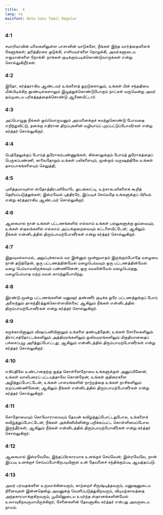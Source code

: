 ```yaml
---
title:  4
lang: ta
mainfont: Noto Sans Tamil Regular
---
```


###  4:1

சமாரியாவின் மலைகளிலுள்ள பாசானின் மாடுகளே, நீங்கள் இந்த வார்த்தைகளைக் கேளுங்கள்; தரித்திரரை ஒடுக்கி, எளியவர்களை நொறுக்கி, அவர்களுடைய எஜமான்களை நோக்கி: நாங்கள் குடிக்கும்படிக்கொண்டுவாருங்கள் என்று சொல்லுகிறீர்கள்.

###  4:2

இதோ, கர்த்தராகிய ஆண்டவர் உங்களைத் துறடுகளாலும், உங்கள் பின் சந்ததியை மீன்பிடிக்கிற தூண்டில்களாலும் இழுத்துக்கொண்டுபோகும் நாட்கள் வருமென்று அவர் தம்முடைய பரிசுத்தத்தைக்கொண்டு ஆணையிட்டார்.

###  4:3

அப்பொழுது நீங்கள் ஒவ்வொருவனும் அரமனைக்குச் சுமந்துகொண்டு போவதை எறிந்துவிட்டு, தனக்கு எதிரான திறப்புகளின் வழியாய்ப் புறப்பட்டுப்போவீர்கள் என்று கர்த்தர் சொல்லுகிறார்.

###  4:4

பெத்தேலுக்குப் போய்த் துரோகம்பண்ணுங்கள், கில்காலுக்கும் போய்த் துரோகத்தைப் பெருகப்பண்ணி, காலைதோறும் உங்கள் பலிகளையும், மூன்றாம் வருஷத்திலே உங்கள் தசமபாகங்களையும் செலுத்தி,

###  4:5

புளித்தமாவுள்ள ஸ்தோத்திரபலியோடே தூபங்காட்டி, உற்சாகபலிகளைக் கூறித் தெரியப்படுத்துங்கள்; இஸ்ரவேல் புத்திரரே, இப்படிச் செய்வதே உங்களுக்குப் பிரியம் என்று கர்த்தராகிய ஆண்டவர் சொல்லுகிறார்.

###  4:6

ஆகையால் நான் உங்கள் பட்டணங்களில் எல்லாம் உங்கள் பல்லுகளுக்கு ஓய்வையும், உங்கள் ஸ்தலங்களில் எல்லாம் அப்பக்குறைவையும் கட்டளையிட்டேன்; ஆகிலும் நீங்கள் என்னிடத்தில் திரும்பாமற்போனீர்கள் என்று கர்த்தர் சொல்லுகிறார்.

###  4:7

இதுவுமல்லாமல், அறுப்புக்காலம் வர இன்னும் மூன்றுமாதம் இருக்கும்போதே மழையை நான் தடுத்தேன், ஒரு பட்டணத்தின்மேல் மழைபெய்யவும் ஒரு பட்டணத்தின்மேல் மழை பெய்யாமலிருக்கவும் பண்ணினேன்; ஒரு வயலின்மேல் மழைபெய்தது, மழைபெய்யாத மற்ற வயல் காய்ந்துபோயிற்று.

###  4:8

இரண்டு மூன்று பட்டணங்களின் மனுஷர் தண்ணீர் குடிக்க ஒரே பட்டணத்துக்குப் போய் அலைந்தும் தாகந்தீர்த்துக்கொள்ளவில்லை; ஆகிலும் நீங்கள் என்னிடத்தில் திரும்பாமற்போனீர்கள் என்று கர்த்தர் சொல்லுகிறார்.

###  4:9

கருக்காயினாலும் விஷப்பனியினாலும் உங்களை தண்டித்தேன்; உங்கள் சோலைகளிலும் திராட்சத்தோட்டங்களிலும் அத்திமரங்களிலும் ஒலிவமரங்களிலும் மிகுதியானதைப் பச்சைப்புழு அரித்துப்போட்டது; ஆகிலும் என்னிடத்தில் திரும்பாமற்போனீர்கள் என்று கர்த்தர் சொல்லுகிறார்.

###  4:10

எகிப்திலே உண்டானதற்கு ஒத்த கொள்ளைநோயை உங்களுக்குள் அனுப்பினேன்; உங்கள் வாலிபரைப் பட்டயத்தாலே கொன்றேன்; உங்கள் குதிரைகளை அழித்துப்போட்டேன்; உங்கள் பாளயங்களின் நாற்றத்தை உங்கள் நாசிகளிலும் ஏறப்பண்ணினேன்; ஆகிலும் நீங்கள் என்னிடத்தில் திரும்பாமற்போனீர்கள் என்று கர்த்தர் சொல்லுகிறார்.

###  4:11

சோதோமையும் கொமோராவையும் தேவன் கவிழ்த்துப்போட்டதுபோல, உங்களைக் கவிழ்த்துப்போட்டேன்; நீங்கள் அக்கினியினின்று பறிக்கப்பட்ட கொள்ளியைப்போல இருந்தீர்கள்; ஆகிலும் நீங்கள் என்னிடத்தில் திரும்பாமற்போனீர்கள் என்று கர்த்தர் சொல்லுகிறார்.

###  4:12

ஆகையால் இஸ்ரவேலே, இந்தப்பிரகாரமாக உனக்குச் செய்வேன்; இஸ்ரவேலே, நான் இப்படி உனக்குச் செய்யப்போகிறபடியினால் உன் தேவனைச் சந்திக்கும்படி ஆயத்தப்படு.

###  4:13

அவர் பர்வதங்களை உருவாக்கினவரும், காற்றைச் சிருஷ்டித்தவரும், மனுஷனுடைய நினைவுகள் இன்னதென்று அவனுக்கு வெளிப்படுத்துகிறவரும், விடியற்காலத்தை அந்தகாரமாக்குகிறவரும், பூமியினுடைய உயர்ந்த ஸ்தானங்களின்மேல் உலாவுகிறவருமாயிருக்கிறார்; சேனைகளின் தேவனாகிய கர்த்தர் என்பது அவருடைய நாமம்.

